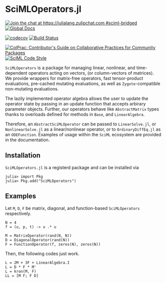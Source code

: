 # SciMLOperators.jl

[![Join the chat at https://julialang.zulipchat.com #sciml-bridged](https://img.shields.io/static/v1?label=Zulip&message=chat&color=9558b2&labelColor=389826)](https://julialang.zulipchat.com/#narrow/stream/279055-sciml-bridged)
[![Global Docs](https://img.shields.io/badge/docs-SciML-blue.svg)](https://docs.sciml.ai/SciMLOperators/stable)

[![codecov](https://codecov.io/gh/SciML/SciMLOperators.jl/branch/master/graph/badge.svg)](https://codecov.io/gh/SciML/SciMLOperators.jl)
[![Build Status](https://github.com/SciML/SciMLOperators.jl/workflows/CI/badge.svg)](https://github.com/SciML/SciMLOperators.jl/actions?query=workflow%3ACI)

[![ColPrac: Contributor's Guide on Collaborative Practices for Community Packages](https://img.shields.io/badge/ColPrac-Contributor's%20Guide-blueviolet)](https://github.com/SciML/ColPrac)
[![SciML Code Style](https://img.shields.io/static/v1?label=code%20style&message=SciML&color=9558b2&labelColor=389826)](https://github.com/SciML/SciMLStyle)

`SciMLOperators` is a package for managing linear, nonlinear, and
time-dependent operators acting on vectors, (or column-vectors of matrices).
We provide wrappers for matrix-free operators, fast tensor-product
evaluations, pre-cached mutating evaluations, as well as `Zygote`-compatible
non-mutating evaluations.

The lazily implemented operator algebra allows the user to update the
operator state by passing in an update function that accepts arbirary
parameter objects. Further, our operators behave like `AbstractMatrix` types
thanks to  overloads defined for methods in `Base`, and `LinearAlgebra`.

Therefore, an `AbstractSciMLOperator` can be passed to `LinearSolve.jl`,
or `NonlinearSolve.jl` as a linear/nonlinear operator, or to
`OrdinaryDiffEq.jl` as an `ODEFunction`. Examples of usage within the
`SciML` ecosystem are provided in the documentation.

## Installation
`SciMLOperators.jl` is a registerd package and can be installed via
```
julia> import Pkg
julia> Pkg.add("SciMLOperators")
```

## Examples

Let `M`, `D`, `F` be matrix, diagonal, and function-based `SciMLOperators`
respectively.

```
N = 4
f = (u, p, t) -> u .* u

M = MatrixOperator(rand(N, N))
D = DiagonalOperator(rand(N))
F = FunctionOperator(f, zeros(N), zeros(N))
```

Then, the following codes just work.

```
L = 2M + 3F + LinearAlgebra.I
L = D * F * M'
L = kron(M, F)
LL = [M F; F D]
```

